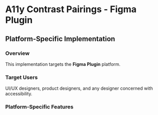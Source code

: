# A11y Contrast Pairings - Figma Plugin

## Platform-Specific Implementation

### Overview
This implementation targets the **Figma Plugin** platform.

### Target Users
UI/UX designers, product designers, and any designer concerned with accessibility.

### Platform-Specific Features

